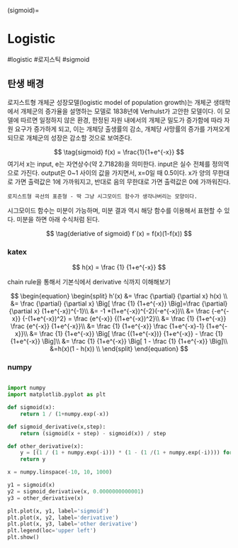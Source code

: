 (sigmoid)=
# Logistic
 #logistic #로지스틱 #sigmoid

## 탄생 배경

로지스트형 개체군 성장모델(logistic model of population growth)는 개체군 생태학에서 개체군의 증가율을 설명하는 모델로 1838년에 Verhulst가 고안한 모델이다. 이 모델에 따르면 일정하지 않은 환경, 한정된 자원 내에서의 개체군 밀도가 증가함에 따라 자원 요구가 증가하게 되고, 이는 개체당 출생률의 감소, 개체당 사망률의 증가를 가져오게 되므로 개체군의 성장은 감소할 것으로 보여준다.

$$
\tag{sigmoid}
f(x) = \frac{1}{1+e^{-x}}
$$
여기서 x는 input, e는 자연상수(약 2.71828)을 의미한다. input은 실수 전체를 정의역으로 가진다. output은 0~1 사이의 값을 가지면서, x=0일 때 0.5이다. x가 양의 무한대로 가면 출력값은 1에 가까워지고, 반대로 음의 무한대로 가면 출력값은 0에 가까워진다.

```{figure} https://upload.wikimedia.org/wikipedia/commons/thumb/8/88/Logistic-curve.svg/320px-Logistic-curve.svg.png
로지스트형 곡선의 표준형 - 딱 그냥 시그모이드 함수가 생각나버리는 모양이다.
```

시그모이드 함수는 미분이 가능하며, 미분 결과 역시 해당 함수를 이용해서 표현할 수 있다. 미분을 하면 아래 수식처럼 된다.

$$
\tag{deriative of sigmoid}
f`(x) = f(x)(1-f(x))
$$

### katex

$$
h(x) = \frac {1} {1+e^{-x}}
$$

chain rule을 통해서 기본식에서 derivative 식까지 이해해보기

$$
\begin{equation}
\begin{split}
h'(x) &= \frac {\partial} {\partial x} h(x) \\
    &= \frac {\partial} {\partial x} \Big[ \frac {1} {1+e^{-x}} \Big]=\frac {\partial} {\partial x} (1+e^{-x})^{-1}\\
    &= -1 *(1+e^{-x})^{-2}(-e^{-x})\\
    &= \frac {-e^{-x}} {-(1+e^{-x})^2} =  \frac {e^{-x}} {(1+e^{-x})^2}\\
    &= \frac {1} {1+e^{-x}} \frac {e^{-x}} {1+e^{-x}}\\
    &= \frac {1} {1+e^{-x}} \frac {1+e^{-x}-1} {1+e^{-x}}\\
    &= \frac {1} {1+e^{-x}} \Big[ \frac {(1+e^{-x})} {1+e^{-x}} - \frac {1} {1+e^{-x}}  \Big]\\
    &= \frac {1} {1+e^{-x}} \Big[ 1 - \frac {1} {1+e^{-x}}  \Big]\\
    &=h(x)(1 - h(x)) \\
\end{split}
\end{equation}
$$

### numpy

```python

import numpy
import matplotlib.pyplot as plt

def sigmoid(x):
    return 1 / (1+numpy.exp(-x))

def sigmoid_derivative(x,step):
    return (sigmoid(x + step) - sigmoid(x)) / step

def other_derivative(x):
    y = [(1 / (1 + numpy.exp(-i))) * (1 - (1 /(1 + numpy.exp(-i)))) for i in x]
    return y

x = numpy.linspace(-10, 10, 1000)

y1 = sigmoid(x)
y2 = sigmoid_derivative(x, 0.0000000000001)
y3 = other_derivative(x)

plt.plot(x, y1, label='sigmoid')
plt.plot(x, y2, label='derivative')
plt.plot(x, y3, label='other derivative')
plt.legend(loc='upper left')
plt.show()
```
